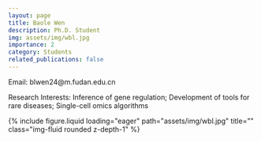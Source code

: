 ```yaml
---
layout: page
title: Baole Wen
description: Ph.D. Student
img: assets/img/wbl.jpg
importance: 2
category: Students
related_publications: false
---
```




<div class="row">
    <div class="col-sm-8 mt-3 mt-md-0">
        <p>Email: blwen24@m.fudan.edu.cn</p>
        <p>Research Interests: Inference of gene regulation; Development of tools for rare diseases; Single-cell omics algorithms</p>
    </div>
    <div class="col-sm-4 mt-3 mt-md-0">
        {% include figure.liquid loading="eager" path="assets/img/wbl.jpg" title="" class="img-fluid rounded z-depth-1" %}
    </div>
</div>
